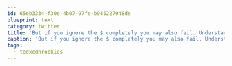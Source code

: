 ```yaml
---
id: 65eb3334-f30e-4b07-97fe-b945227948de
blueprint: text
category: twitter
title: 'But if you ignore the $ completely you may also fail. Understand and respect $ #tedxcdnrockies'
caption: 'But if you ignore the $ completely you may also fail. Understand and respect $ <span class="hashtag hashtag_local">#<a href="http://tweettemp.darylchymko.ca/?tag=tedxcdnrockies">tedxcdnrockies</a>'
tags:
  - tedxcdnrockies
---
```

